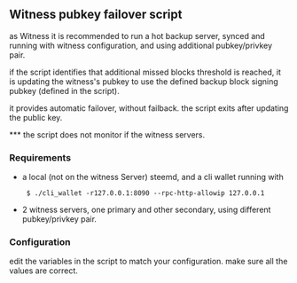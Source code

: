 ## Witness pubkey failover script

as Witness it is recommended to run a hot backup server, synced and running with witness configuration, and using additional pubkey/privkey pair.

if the script identifies that additional missed blocks threshold is reached, it is updating the witness's pubkey to use the defined backup block signing pubkey (defined in the script).

it provides automatic failover, without failback.
the script exits after updating the public key.

*** the script does not monitor if the witness servers.

### Requirements
* a local (not on the witness Server) steemd, and a cli wallet running with
  ```
   $ ./cli_wallet -r127.0.0.1:8090 --rpc-http-allowip 127.0.0.1
  ```
* 2 witness servers, one primary and other secondary, using different pubkey/privkey pair.

### Configuration

edit the variables in the script to match your configuration. make sure all the values are correct.


